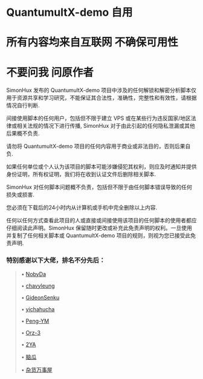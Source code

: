 # QuantumultX-demo 自用

# 所有内容均来自互联网 不确保可用性

# 不要问我 问原作者

SimonHux 发布的
QuantumultX-demo 项目中涉及的任何解锁和解密分析脚本仅用于资源共享和学习研究，不能保证其合法性，准确性，完整性和有效性，请根据情况自行判断.

间接使用脚本的任何用户，包括但不限于建立 VPS 或在某些行为违反国家/地区法律或相关法规的情况下进行传播, SimonHux 对于由此引起的任何隐私泄漏或其他后果概不负责.

请勿将
QuantumultX-demo 项目的任何内容用于商业或非法目的，否则后果自负.

如果任何单位或个人认为该项目的脚本可能涉嫌侵犯其权利，则应及时通知并提供身份证明，所有权证明，我们将在收到认证文件后删除相关脚本.

SimonHux 对任何脚本问题概不负责，包括但不限于由任何脚本错误导致的任何损失或损害.

您必须在下载后的24小时内从计算机或手机中完全删除以上内容.

任何以任何方式查看此项目的人或直接或间接使用该项目的任何脚本的使用者都应仔细阅读此声明。SimonHux 保留随时更改或补充此免责声明的权利。一旦使用并复制了任何相关脚本或
QuantumultX-demo 项目的规则，则视为您已接受此免责声明.

### 特别感谢以下大佬，排名不分先后：
>• [NobyDa](https://github.com/NobyDa/Script/tree/master)
>
>• [chavyleung](https://github.com/chavyleung/scripts)
>
>• [GideonSenku](https://github.com/GideonSenku/Scriptable)
>
>• [yichahucha](https://github.com/yichahucha/surge/tree/master)
>
>• [Peng-YM](https://github.com/Peng-YM/QuanX)
>
>• [Orz-3](https://github.com/Orz-3/mini)
>
>• [2YA](https://github.com/dompling/Scriptable)
>
>• [脑瓜](https://github.com/anker1209/Scriptable)
>
>• [杂货万事屋](https://github.com/Enjoyee/Scriptable)

